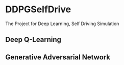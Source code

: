 # DDPGSelfDrive
The Project for Deep Learning, Self Driving Simulation

## Deep Q-Learning

## Generative Adversarial Network

